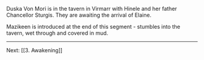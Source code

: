 Duska Von Mori is in the tavern in Virmarr with Hinele and her father Chancellor Sturgis. They are awaiting the arrival of Elaine.

Mazikeen is introduced at the end of this segment - stumbles into the tavern, wet through and covered in mud. 

---
Next: [[3. Awakening]]